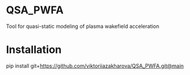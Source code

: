 # QSA_PWFA

Tool for quasi-static modeling of plasma wakefield acceleration

# Installation 

pip install git+https://github.com/viktoriiazakharova/QSA_PWFA.git@main

